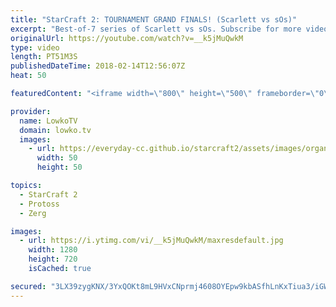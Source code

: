 ```yaml
---
title: "StarCraft 2: TOURNAMENT GRAND FINALS! (Scarlett vs sOs)"
excerpt: "Best-of-7 series of Scarlett vs sOs. Subscribe for more videos: http://lowko.tv/youtube How-to Nydus Rush: https://goo.gl/MEV5Vn  An awesome series of Zerg versus Protoss. Cheese, macro, aggressive games and much more passive gameplay. These are matches played in the Grand Finals of IEM PyeongChang."
originalUrl: https://youtube.com/watch?v=__k5jMuQwkM
type: video
length: PT51M3S
publishedDateTime: 2018-02-14T12:56:07Z
heat: 50

featuredContent: "<iframe width=\"800\" height=\"500\" frameborder=\"0\" src=\"https://www.youtube.com/embed/__k5jMuQwkM\" allow=\"accelerometer; autoplay; encrypted-media; gyroscope; picture-in-picture\" allowfullscreen></iframe>"

provider:
  name: LowkoTV
  domain: lowko.tv
  images:
    - url: https://everyday-cc.github.io/starcraft2/assets/images/organizations/lowko.tv-50x50.jpg
      width: 50
      height: 50

topics:
  - StarCraft 2
  - Protoss
  - Zerg

images:
  - url: https://i.ytimg.com/vi/__k5jMuQwkM/maxresdefault.jpg
    width: 1280
    height: 720
    isCached: true

secured: "3LX39zygKNX/3YxQOKt8mL9HVxCNprmj4608OYEpw9kbASfhLnKxTiua3/iGWFv4JAoYr/KutYVVDmJ+R2LLcN5/ZDgVnj5rRPh3eBdsdPB/hNT1RPkroLSBNwzAs/gxgAYk16EtN5qJ82OtMqLQFNhbffk3xmDS/C416qPUber++4i4d9ukvep21C4lixPlBFzoyKVW7fbTZicAAjrAgMzPjGnRRpjoutDoLSUS5lZ1Ze2WHzy3F7c6P5NorzWiEbut4OMI/Lm57ccvlM30GXGO851pip+fasThaeMSH+uQS0a1WKbSgT44ncP3zAnzpZLqjVD62EE8InbD7WFx0uVPCutZoEBCOyMlX1GmS/RaqeV2zJyrh/n50nUDROEiEavziyc8WQPb5c6sS8iQ9wyN+x3193pmCw8THDhLRBVrw5zp+AmbsJ/xu68Y3NtZ;zUUJFS4Nl3pWdsoqY0Gh1A=="
---
```


